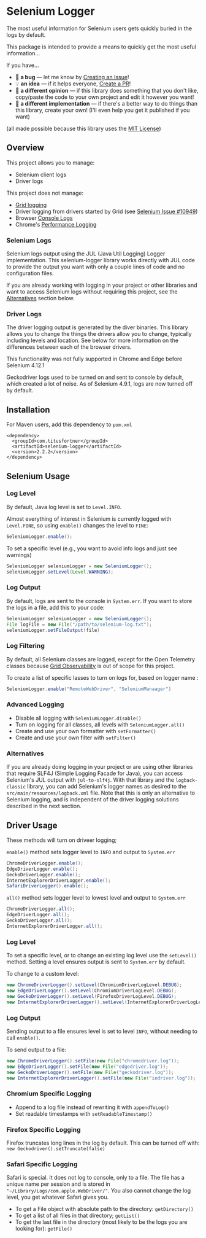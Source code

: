 # Selenium Logger

The most useful information for Selenium users gets quickly buried in the logs by default.

This package is intended to provide a means to quickly get the most useful information...

If you have...
* :bug: **a bug** — let me know by [Creating an Issue](https://github.com/titusfortner/selenium-logger/issues/new)!
* :bulb: **an idea** — if it helps everyone, [Create a PR](https://github.com/titusfortner/selenium-logger/pulls)!
* :thinking: **a different opinion** —  if this library does something that you don't like, copy/paste the code to your own project and edit it however you want!
* :rocket: **a different implementation** — if there's a better way to do things than this library, create your own! (I'll even help you get it published if you want)

(all made possible because this library uses the [MIT License](LICENSE.md))

## Overview

This project allows you to manage:
* Selenium client logs
* Driver logs

This project does not manage:
* [Grid logging](https://www.selenium.dev/documentation/grid/configuration/cli_options/#logging)
* Driver logging from drivers started by Grid (see [Selenium Issue #10949](https://github.com/SeleniumHQ/selenium/issues/10949))
* Browser [Console Logs](https://www.selenium.dev/documentation/webdriver/bidirectional/bidirectional_w3c/log/)
* Chrome's [Performance Logging](https://chromedriver.chromium.org/logging/performance-log)

### Selenium Logs

Selenium logs output using the JUL (Java Util Logging) Logger implementation. This selenium-logger library works
directly with JUL code to provide the output you want with only a couple lines of code and no configuration files.

If you are already working with logging in your project or other libraries and want to access 
Selenium logs without requiring this project, see the [Alternatives](#alternatives) section below. 

### Driver Logs

The driver logging output is generated by the diver binaries. This library allows you to change the things
the drivers allow you to change, typically including levels and location. See below for more information on the 
differences between each of the browser drivers.

This functionality was not fully supported in Chrome and Edge before Selenium 4.12.1

Geckodriver logs used to be turned on and sent to console by default, which created a lot of noise.
As of Selenium 4.9.1, logs are now turned off by default.


## Installation

For Maven users, add this dependency to `pom.xml`
```
<dependency>
  <groupId>com.titusfortner</groupId>
  <artifactId>selenium-logger</artifactId>
  <version>2.2.2</version>
</dependency>
```

## Selenium Usage

### Log Level

By default, Java log level is set to `Level.INFO`.

Almost everything of interest in Selenium is currently logged with `Level.FINE`, 
so using `enable()` changes the level to `FINE`:
```java
SeleniumLogger.enable();
```

To set a specific level (e.g., you want to avoid info logs and just see warnings)
```java
SeleniumLogger seleniumLogger = new SeleniumLogger();
seleniumLogger.setLevel(Level.WARNING);
```

### Log Output

By default, logs are sent to the console in `System.err`.
If you want to store the logs in a file, add this to your code:

```java
SeleniumLogger seleniumLogger = new SeleniumLogger();
File logFile = new File("/path/to/selenium-log.txt");
seleniumLogger.setFileOutput(file)
```

### Log Filtering

By default, all Selenium classes are logged, except for the Open Telemetry classes because 
[Grid Observability](https://www.selenium.dev/documentation/grid/advanced_features/observability/) 
is out of scope for this project.

To create a list of specific lasses to turn on logs for, based on logger name :
```java
SeleniumLogger.enable("RemoteWebDriver", "SeleniumManaager")
```

### Advanced Logging

* Disable all logging with `SeleniumLogger.disable()`
* Turn on logging for all classes, all levels with `SeleniumLogger.all()`
* Create and use your own formatter with `setFormatter()`
* Create and use your own filter with `setFilter()`

### Alternatives

If you are already doing logging in your project or are using other libraries that require 
SLF4J (Simple Logging Facade for Java), you can access Selenium's JUL output with `jul-to-slf4j`.
With that library and the `logback-classic` library, you can add Selenium's logger names as desired to the 
`src/main/resources/logback.xml` file. Note that this is only an alternative
to Selenium logging, and is independent of the driver logging solutions described in the next section.


## Driver Usage

These methods will turn on driveer logging;

`enable()` method sets logger level to `INFO` and output to `System.err`
```java
ChromeDriverLogger.enable();
EdgeDriverLogger.enable();
GeckoDriverLogger.enable();
InternetExplorerDriverLogger.enable();
SafariDriverLogger().enable();
```

`all()` method sets logger level to lowest level and output to `System.err`
```java
ChromeDriverLogger.all();
EdgeDriverLogger.all();
GeckoDriverLogger.all();
InternetExplorerDriverLogger.all();
```

### Log Level
To set a specific level, or to change an existing log level use the `setLevel()` method.
Setting a level ensures output is sent to `System.err` by default.

To change to a custom level:
```java
new ChromeDriverLogger().setLevel(ChromiumDriverLogLevel.DEBUG);
new EdgeDriverLogger().setLevel(ChromiumDriverLogLevel.DEBUG);
new GeckoDriverLogger().setLevel(FirefoxDriverLogLevel.DEBUG);
new InternetExplorerDriverLogger().setLevel(InternetExplorerDriverLogLevel.DEBUG);
```

### Log Output
Sending output to a file ensures level is set to level `INFO`, without needing to call `enable()`.

To send output to a file:
```java
new ChromeDriverLogger().setFile(new File("chromedriver.log"));
new EdgeDriverLogger().setFile(new File("edgedriver.log"));
new GeckoDriverLogger().setFile(new File("geckodriver.log"));
new InternetExplorerDriverLogger().setFile(new File("iedriver.log"));
```

### Chromium Specific Logging

* Append to a log file instead of rewriting it with `appendToLog()`
* Set readable timestamps with `setReadableTimestamp()`

### Firefox Specific Logging

Firefox truncates long lines in the log by default. This can be turned
off with: `new Geckodriver().setTruncate(false)`

### Safari Specific Logging

Safari is special. It does not log to console, only to a file. The
file has a unique name per session and is stored in `"~/Library/Logs/com.apple.WebDriver/"`.
You also cannot change the log level, you get whatever Safari gives you.

* To get a File object with absolute path to the directory: `getDirectory()`
* To get a list of all files in that directory; `getList()`
* To get the last file in the directory (most likely to be the logs you are looking for): `getFile()`


